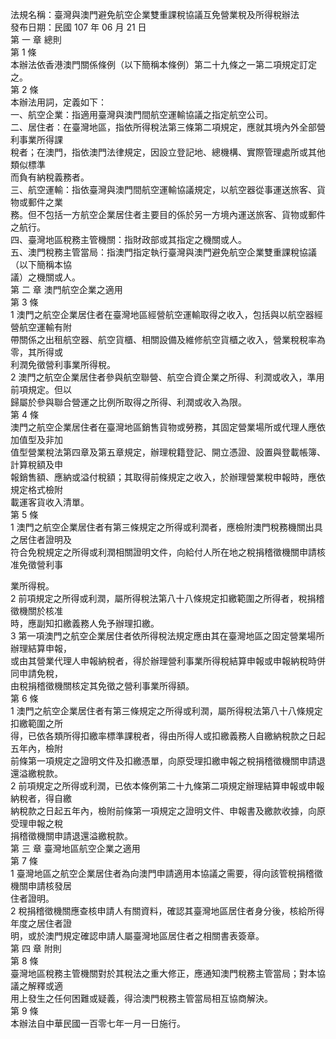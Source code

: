 法規名稱：臺灣與澳門避免航空企業雙重課稅協議互免營業稅及所得稅辦法  
發布日期：民國 107 年 06 月 21 日  
第 一 章 總則  
第 1 條  
本辦法依香港澳門關係條例（以下簡稱本條例）第二十九條之一第二項規定訂定之。  
第 2 條  
本辦法用詞，定義如下：  
一、航空企業：指適用臺灣與澳門間航空運輸協議之指定航空公司。  
二、居住者：在臺灣地區，指依所得稅法第三條第二項規定，應就其境內外全部營利事業所得課  
稅者；在澳門，指依澳門法律規定，因設立登記地、總機構、實際管理處所或其他類似標準  
而負有納稅義務者。  
三、航空運輸：指依臺灣與澳門間航空運輸協議規定，以航空器從事運送旅客、貨物或郵件之業  
務。但不包括一方航空企業居住者主要目的係於另一方境內運送旅客、貨物或郵件之航行。  
四、臺灣地區稅務主管機關：指財政部或其指定之機關或人。  
五、澳門稅務主管當局：指澳門指定執行臺灣與澳門避免航空企業雙重課稅協議（以下簡稱本協  
議）之機關或人。  
第 二 章 澳門航空企業之適用  
第 3 條  
1 澳門之航空企業居住者在臺灣地區經營航空運輸取得之收入，包括與以航空器經營航空運輸有附  
帶關係之出租航空器、航空貨櫃、相關設備及維修航空貨櫃之收入，營業稅稅率為零，其所得或  
利潤免徵營利事業所得稅。  
2 澳門之航空企業居住者參與航空聯營、航空合資企業之所得、利潤或收入，準用前項規定。但以  
歸屬於參與聯合營運之比例所取得之所得、利潤或收入為限。  
第 4 條  
澳門之航空企業居住者在臺灣地區銷售貨物或勞務，其固定營業場所或代理人應依加值型及非加  
值型營業稅法第四章及第五章規定，辦理稅籍登記、開立憑證、設置與登載帳簿、計算稅額及申  
報銷售額、應納或溢付稅額；其取得前條規定之收入，於辦理營業稅申報時，應依規定格式檢附  
載運客貨收入清單。  
第 5 條  
1 澳門之航空企業居住者有第三條規定之所得或利潤者，應檢附澳門稅務機關出具之居住者證明及  
符合免稅規定之所得或利潤相關證明文件，向給付人所在地之稅捐稽徵機關申請核准免徵營利事  


業所得稅。  
2 前項規定之所得或利潤，屬所得稅法第八十八條規定扣繳範圍之所得者，稅捐稽徵機關於核准  
時，應副知扣繳義務人免予辦理扣繳。  
3 第一項澳門之航空企業居住者依所得稅法規定應由其在臺灣地區之固定營業場所辦理結算申報，  
或由其營業代理人申報納稅者，得於辦理營利事業所得稅結算申報或申報納稅時併同申請免稅，  
由稅捐稽徵機關核定其免徵之營利事業所得額。  
第 6 條  
1 澳門之航空企業居住者有第三條規定之所得或利潤，屬所得稅法第八十八條規定扣繳範圍之所  
得，已依各類所得扣繳率標準課稅者，得由所得人或扣繳義務人自繳納稅款之日起五年內，檢附  
前條第一項規定之證明文件及扣繳憑單，向原受理扣繳申報之稅捐稽徵機關申請退還溢繳稅款。  
2 前項規定之所得或利潤，已依本條例第二十九條第二項規定辦理結算申報或申報納稅者，得自繳  
納稅款之日起五年內，檢附前條第一項規定之證明文件、申報書及繳款收據，向原受理申報之稅  
捐稽徵機關申請退還溢繳稅款。  
第 三 章 臺灣地區航空企業之適用  
第 7 條  
1 臺灣地區之航空企業居住者為向澳門申請適用本協議之需要，得向該管稅捐稽徵機關申請核發居  
住者證明。  
2 稅捐稽徵機關應查核申請人有關資料，確認其臺灣地區居住者身分後，核給所得年度之居住者證  
明，或於澳門規定確認申請人屬臺灣地區居住者之相關書表簽章。  
第 四 章 附則  
第 8 條  
臺灣地區稅務主管機關對於其稅法之重大修正，應通知澳門稅務主管當局；對本協議之解釋或適  
用上發生之任何困難或疑義，得洽澳門稅務主管當局相互協商解決。  
第 9 條  
本辦法自中華民國一百零七年一月一日施行。  



